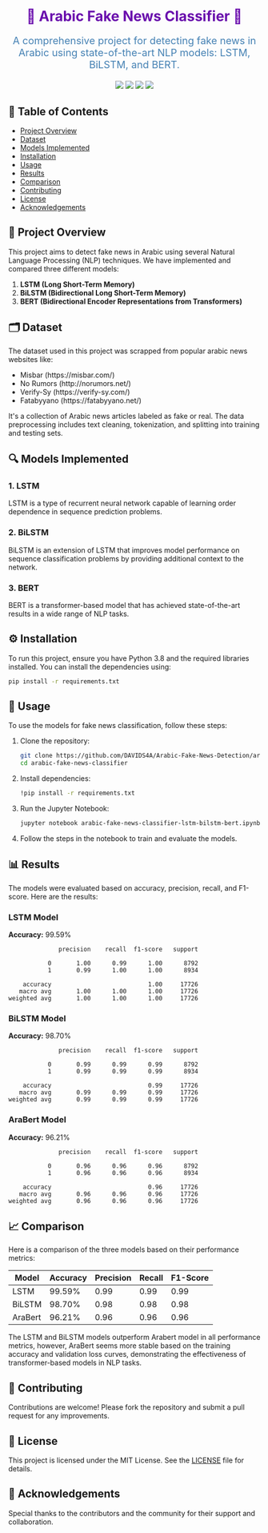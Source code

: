 
<h1 align="center" style="color:#6a0dad;">📰 Arabic Fake News Classifier 📰</h1>
<p align="center" style="font-size:20px;color:#4682b4;">A comprehensive project for detecting fake news in Arabic using state-of-the-art NLP models: LSTM, BiLSTM, and BERT.</p>

<p align="center">
  <img src="https://img.shields.io/badge/License-MIT-blue.svg">
  <img src="https://img.shields.io/badge/Python-3.8-blue.svg">
  <img src="https://img.shields.io/badge/Keras-2.4.3-orange.svg">
  <img src="https://img.shields.io/badge/transformers-4.5.1-yellow.svg">
</p>

## 📑 Table of Contents
- [Project Overview](#project-overview)
- [Dataset](#dataset)
- [Models Implemented](#models-implemented)
- [Installation](#installation)
- [Usage](#usage)
- [Results](#results)
- [Comparison](#comparison)
- [Contributing](#contributing)
- [License](#license)
- [Acknowledgements](#acknowledgements)

## 📌 Project Overview
This project aims to detect fake news in Arabic using several Natural Language Processing (NLP) techniques. We have implemented and compared three different models:
1. **LSTM (Long Short-Term Memory)**
2. **BiLSTM (Bidirectional Long Short-Term Memory)**
3. **BERT (Bidirectional Encoder Representations from Transformers)**

## 🗂 Dataset
The dataset used in this project was scrapped from popular arabic news websites like:
<ul> <li> Misbar (https://misbar.com/)</li><li>No Rumors (http://norumors.net/)</li>
<li>Verify-Sy (https://verify-sy.com/)</li>
<li>Fatabyyano (https://fatabyyano.net/)</li></ul> 
It's a collection of Arabic news articles labeled as fake or real. The data preprocessing includes text cleaning, tokenization, and splitting into training and testing sets. 

## 🔍 Models Implemented
### 1. LSTM
LSTM is a type of recurrent neural network capable of learning order dependence in sequence prediction problems.

### 2. BiLSTM
BiLSTM is an extension of LSTM that improves model performance on sequence classification problems by providing additional context to the network.

### 3. BERT
BERT is a transformer-based model that has achieved state-of-the-art results in a wide range of NLP tasks.

## ⚙️ Installation
To run this project, ensure you have Python 3.8 and the required libraries installed. You can install the dependencies using:

```bash
pip install -r requirements.txt
```

## 🚀 Usage
To use the models for fake news classification, follow these steps:

1. Clone the repository:
    ```bash
    git clone https://github.com/DAVIDS4A/Arabic-Fake-News-Detection/arabic-fake-news-classifier-lstm-bilstm-bert.git
    cd arabic-fake-news-classifier
    ```

2. Install dependencies:
    ```bash
    !pip install -r requirements.txt
    ```

3. Run the Jupyter Notebook:
    ```bash
    jupyter notebook arabic-fake-news-classifier-lstm-bilstm-bert.ipynb
    ```

4. Follow the steps in the notebook to train and evaluate the models.

## 📊 Results
The models were evaluated based on accuracy, precision, recall, and F1-score. Here are the results:

### LSTM Model
**Accuracy:** 99.59%
```plaintext
              precision    recall  f1-score   support

           0       1.00      0.99      1.00      8792
           1       0.99      1.00      1.00      8934

    accuracy                           1.00     17726
   macro avg       1.00      1.00      1.00     17726
weighted avg       1.00      1.00      1.00     17726
```

### BiLSTM Model
**Accuracy:** 98.70%
```plaintext
              precision    recall  f1-score   support

           0       0.99      0.99      0.99      8792
           1       0.99      0.99      0.99      8934

    accuracy                           0.99     17726
   macro avg       0.99      0.99      0.99     17726
weighted avg       0.99      0.99      0.99     17726
```

### AraBert Model
**Accuracy:** 96.21%
```plaintext
              precision    recall  f1-score   support

           0       0.96      0.96      0.96      8792
           1       0.96      0.96      0.96      8934

    accuracy                           0.96     17726
   macro avg       0.96      0.96      0.96     17726
weighted avg       0.96      0.96      0.96     17726
```

## 📈 Comparison
Here is a comparison of the three models based on their performance metrics:

| Model        | Accuracy | Precision | Recall | F1-Score |
|--------------|----------|-----------|--------|----------|
| LSTM         | 99.59%   | 0.99      | 0.99   | 0.99     |
| BiLSTM       | 98.70%   | 0.98      | 0.98   | 0.98     |
| AraBert      | 96.21%   | 0.96      | 0.96   | 0.96     |

The LSTM and BiLSTM models outperform Arabert model in all performance metrics, however, AraBert seems more stable based on the training accuracy and validation loss curves, demonstrating the effectiveness of transformer-based models in NLP tasks.

## 🤝 Contributing
Contributions are welcome! Please fork the repository and submit a pull request for any improvements.

## 📄 License
This project is licensed under the MIT License. See the [LICENSE](LICENSE) file for details.

## 🙏 Acknowledgements
Special thanks to the contributors and the community for their support and collaboration.
